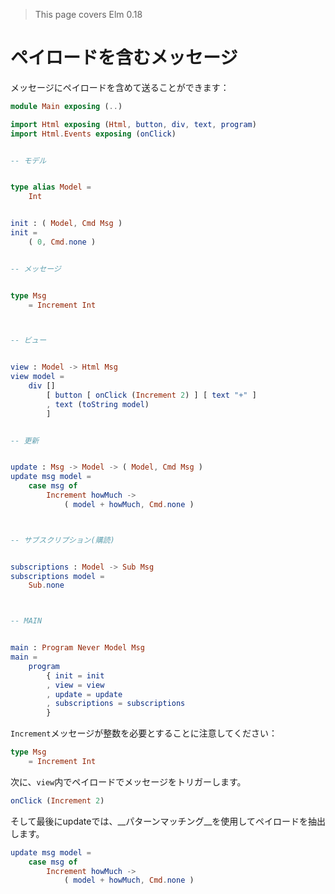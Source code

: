 >This page covers Elm 0.18

# ペイロードを含むメッセージ

メッセージにペイロードを含めて送ることができます：

```elm
module Main exposing (..)

import Html exposing (Html, button, div, text, program)
import Html.Events exposing (onClick)


-- モデル


type alias Model =
    Int


init : ( Model, Cmd Msg )
init =
    ( 0, Cmd.none )


-- メッセージ


type Msg
    = Increment Int



-- ビュー


view : Model -> Html Msg
view model =
    div []
        [ button [ onClick (Increment 2) ] [ text "+" ]
        , text (toString model)
        ]


-- 更新


update : Msg -> Model -> ( Model, Cmd Msg )
update msg model =
    case msg of
        Increment howMuch ->
            ( model + howMuch, Cmd.none )



-- サブスクリプション(購読)


subscriptions : Model -> Sub Msg
subscriptions model =
    Sub.none



-- MAIN


main : Program Never Model Msg
main =
    program
        { init = init
        , view = view
        , update = update
        , subscriptions = subscriptions
        }
```

`Increment`メッセージが整数を必要とすることに注意してください：

```elm
type Msg
    = Increment Int
```

次に、`view`内でペイロードでメッセージをトリガーします。

```elm
onClick (Increment 2)
```

そして最後にupdateでは、__パターンマッチング__を使用してペイロードを抽出します。

```elm
update msg model =
    case msg of
        Increment howMuch ->
            ( model + howMuch, Cmd.none )
```
